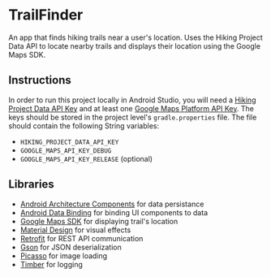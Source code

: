 # TrailFinder
An app that finds hiking trails near a user's location. Uses the Hiking Project Data API to locate nearby trails and displays their location using the Google Maps SDK.

## Instructions
In order to run this project locally in Android Studio, you will need a [Hiking Project Data API Key](https://www.hikingproject.com/data) and at least one [Google Maps Platform API Key](https://developers.google.com/maps/documentation/android-sdk/get-api-key). The keys should be stored in the project level's `gradle.properties` file. The file should contain the following String variables:
*  `HIKING_PROJECT_DATA_API_KEY`
*  `GOOGLE_MAPS_API_KEY_DEBUG`
*  `GOOGLE_MAPS_API_KEY_RELEASE` (optional)

## Libraries
*  [Android Architecture Components](https://developer.android.com/topic/libraries/architecture) for data persistance
*  [Android Data Binding](https://developer.android.com/topic/libraries/data-binding/index.html) for binding UI components to data 
*  [Google Maps SDK](https://developers.google.com/maps/documentation/android-sdk/intro) for displaying trail's location
*  [Material Design](https://developer.android.com/guide/topics/ui/look-and-feel) for visual effects
*  [Retrofit](https://square.github.io/retrofit/) for REST API communication
*  [Gson](https://github.com/google/gson) for JSON deserialization
*  [Picasso](https://github.com/square/picasso) for image loading
*  [Timber](https://github.com/JakeWharton/timber) for logging
